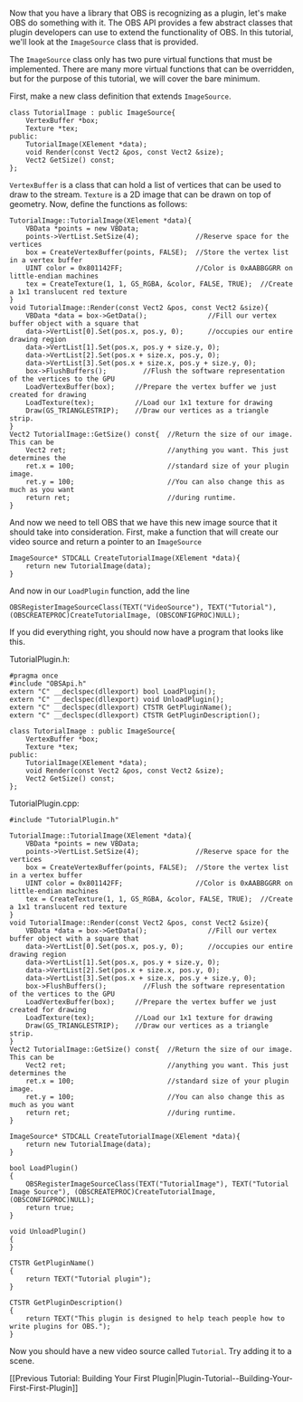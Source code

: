 Now that you have a library that OBS is recognizing as a plugin, let's make OBS do something with it. The OBS API provides a few abstract classes that plugin developers can use to extend the functionality of OBS. In this tutorial, we'll look at the `ImageSource` class that is provided.

The `ImageSource` class only has two pure virtual functions that must be implemented. There are many more virtual functions that can be overridden, but for the purpose of this tutorial, we will cover the bare minimum.

First, make a new class definition that extends `ImageSource`.

    class TutorialImage : public ImageSource{
        VertexBuffer *box;
        Texture *tex;
    public:
        TutorialImage(XElement *data);
        void Render(const Vect2 &pos, const Vect2 &size);
        Vect2 GetSize() const;
    };

`VertexBuffer` is a class that can hold a list of vertices that can be used to draw to the stream. `Texture` is a 2D image that can be drawn on top of geometry. Now, define the functions as follows:

    TutorialImage::TutorialImage(XElement *data){
        VBData *points = new VBData;
        points->VertList.SetSize(4);              //Reserve space for the vertices
        box = CreateVertexBuffer(points, FALSE);  //Store the vertex list in a vertex buffer
        UINT color = 0x801142FF;                  //Color is 0xAABBGGRR on little-endian machines
        tex = CreateTexture(1, 1, GS_RGBA, &color, FALSE, TRUE);  //Create a 1x1 translucent red texture
    }
    void TutorialImage::Render(const Vect2 &pos, const Vect2 &size){
        VBData *data = box->GetData();               //Fill our vertex buffer object with a square that
        data->VertList[0].Set(pos.x, pos.y, 0);      //occupies our entire drawing region
        data->VertList[1].Set(pos.x, pos.y + size.y, 0);
        data->VertList[2].Set(pos.x + size.x, pos.y, 0);
        data->VertList[3].Set(pos.x + size.x, pos.y + size.y, 0);
        box->FlushBuffers();         //Flush the software representation of the vertices to the GPU
        LoadVertexBuffer(box);     //Prepare the vertex buffer we just created for drawing
        LoadTexture(tex);          //Load our 1x1 texture for drawing
        Draw(GS_TRIANGLESTRIP);    //Draw our vertices as a triangle strip.
    }
    Vect2 TutorialImage::GetSize() const{  //Return the size of our image. This can be
        Vect2 ret;                         //anything you want. This just determines the
        ret.x = 100;                       //standard size of your plugin image.
        ret.y = 100;                       //You can also change this as much as you want
        return ret;                        //during runtime.
    }

And now we need to tell OBS that we have this new image source that it should take into consideration. First, make a function that will create our video source and return a pointer to an `ImageSource`

    ImageSource* STDCALL CreateTutorialImage(XElement *data){
        return new TutorialImage(data);
    }

And now in our `LoadPlugin` function, add the line

    OBSRegisterImageSourceClass(TEXT("VideoSource"), TEXT("Tutorial"), (OBSCREATEPROC)CreateTutorialImage, (OBSCONFIGPROC)NULL);

If you did everything right, you should now have a program that looks like this.

TutorialPlugin.h:

    #pragma once
    #include "OBSApi.h"
    extern "C" __declspec(dllexport) bool LoadPlugin();
    extern "C" __declspec(dllexport) void UnloadPlugin();
    extern "C" __declspec(dllexport) CTSTR GetPluginName();
    extern "C" __declspec(dllexport) CTSTR GetPluginDescription();
    
    class TutorialImage : public ImageSource{
        VertexBuffer *box;
        Texture *tex;
    public:
        TutorialImage(XElement *data);
        void Render(const Vect2 &pos, const Vect2 &size);
        Vect2 GetSize() const;
    };

TutorialPlugin.cpp:

    #include "TutorialPlugin.h"
    
    TutorialImage::TutorialImage(XElement *data){
        VBData *points = new VBData;
        points->VertList.SetSize(4);              //Reserve space for the vertices
        box = CreateVertexBuffer(points, FALSE);  //Store the vertex list in a vertex buffer
        UINT color = 0x801142FF;                  //Color is 0xAABBGGRR on little-endian machines
        tex = CreateTexture(1, 1, GS_RGBA, &color, FALSE, TRUE);  //Create a 1x1 translucent red texture
    }
    void TutorialImage::Render(const Vect2 &pos, const Vect2 &size){
        VBData *data = box->GetData();               //Fill our vertex buffer object with a square that
        data->VertList[0].Set(pos.x, pos.y, 0);      //occupies our entire drawing region
        data->VertList[1].Set(pos.x, pos.y + size.y, 0);
        data->VertList[2].Set(pos.x + size.x, pos.y, 0);
        data->VertList[3].Set(pos.x + size.x, pos.y + size.y, 0);
        box->FlushBuffers();         //Flush the software representation of the vertices to the GPU
        LoadVertexBuffer(box);     //Prepare the vertex buffer we just created for drawing
        LoadTexture(tex);          //Load our 1x1 texture for drawing
        Draw(GS_TRIANGLESTRIP);    //Draw our vertices as a triangle strip.
    }
    Vect2 TutorialImage::GetSize() const{  //Return the size of our image. This can be
        Vect2 ret;                         //anything you want. This just determines the
        ret.x = 100;                       //standard size of your plugin image.
        ret.y = 100;                       //You can also change this as much as you want
        return ret;                        //during runtime.
    }
    
    ImageSource* STDCALL CreateTutorialImage(XElement *data){
        return new TutorialImage(data);
    }
    
    bool LoadPlugin()
    {
        OBSRegisterImageSourceClass(TEXT("TutorialImage"), TEXT("Tutorial Image Source"), (OBSCREATEPROC)CreateTutorialImage, (OBSCONFIGPROC)NULL);
        return true;
    }
    
    void UnloadPlugin()
    {
    }
    
    CTSTR GetPluginName()
    {
        return TEXT("Tutorial plugin");
    }
    
    CTSTR GetPluginDescription()
    {
        return TEXT("This plugin is designed to help teach people how to write plugins for OBS.");
    }

Now you should have a new video source called `Tutorial`. Try adding it to a scene. 

[[Previous Tutorial: Building Your First Plugin|Plugin-Tutorial-\-Building-Your-First-First-Plugin]]
